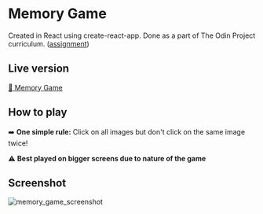 # Memory Game
Created in React using create-react-app.
Done as a part of The Odin Project curriculum. ([assignment](https://www.theodinproject.com/paths/full-stack-javascript/courses/javascript/lessons/memory-card))

## Live version
[:link: Memory Game](https://kancur.github.io/memory-card/)

## How to play
:arrow_right:	**One simple rule:** Click on all images but don't click on the same image twice!

:warning: **Best played on bigger screens due to nature of the game**

## Screenshot

![memory_game_screenshot](https://user-images.githubusercontent.com/49352605/139296306-b5f1c350-4b18-4bdb-8f70-dd6066c2989d.png)
